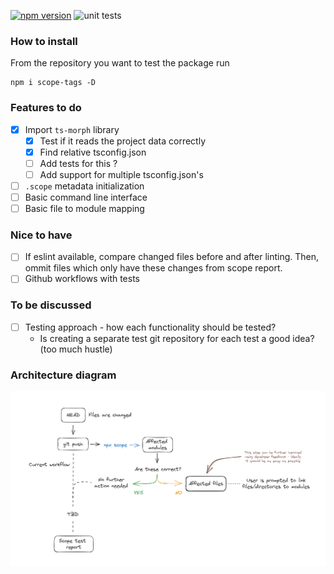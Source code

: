 [![npm version](https://badge.fury.io/js/scope-tags.svg)](https://badge.fury.io/js/scope-tags)
![unit tests](https://github.com/matiduda/scope-tags/actions/workflows/run-unit-tests.yml/badge.svg)

### How to install

From the repository you want to test the package run

```
npm i scope-tags -D
```

### Features to do

- [x] Import `ts-morph` library
    - [x] Test if it reads the project data correctly
    - [x] Find relative tsconfig.json
    - [ ] Add tests for this ?
    - [ ] Add support for multiple tsconfig.json's
- [ ] `.scope` metadata initialization
- [ ] Basic command line interface
- [ ] Basic file to module mapping

### Nice to have

- [ ] If eslint available, compare changed files before and after linting. Then, ommit files which only have these changes from scope report.
- [ ] Github workflows with tests

### To be discussed

- [ ] Testing approach - how each functionality should be tested?
    - Is creating a separate test git repository for each test a good idea? (too much hustle)

### Architecture diagram

![Alt text](img/architecture.png)
